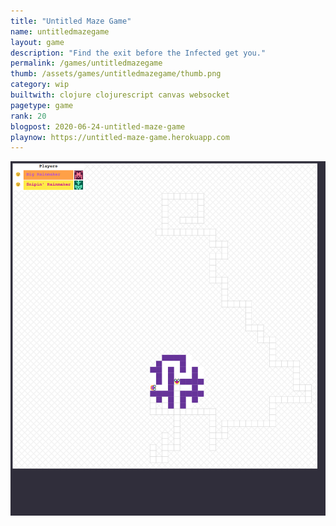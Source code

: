 ```yaml
---
title: "Untitled Maze Game"
name: untitledmazegame
layout: game
description: "Find the exit before the Infected get you."
permalink: /games/untitledmazegame
thumb: /assets/games/untitledmazegame/thumb.png
category: wip
builtwith: clojure clojurescript canvas websocket
pagetype: game
rank: 20
blogpost: 2020-06-24-untitled-maze-game
playnow: https://untitled-maze-game.herokuapp.com
---
```



![Obligatory screenshot](/assets/games/untitledmazegame/screenshot.png)